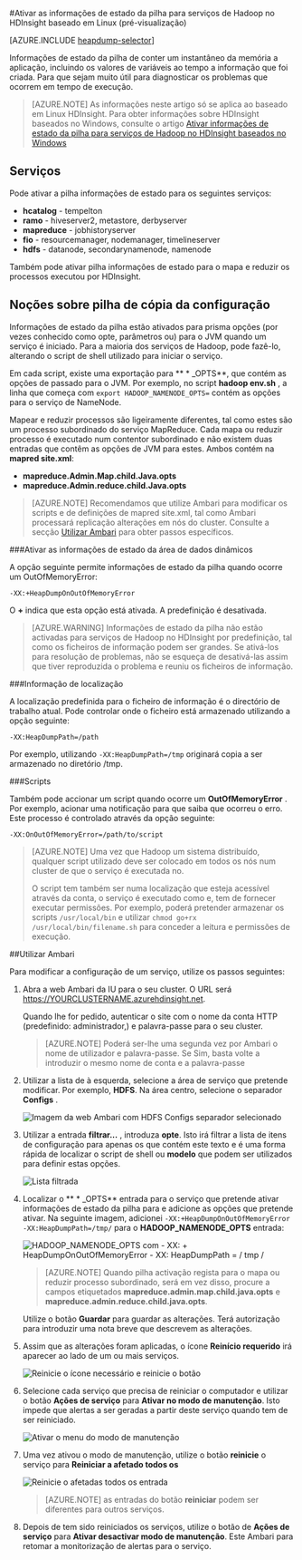 <properties
    pageTitle="Ativar as informações de estado da pilha para serviços de Hadoop no HDInsight | Microsoft Azure"
    description="Ative as informações de estado da pilha para serviços de Hadoop de baseado em Linux HDInsight clusters para depurar e análise."
    services="hdinsight"
    documentationCenter=""
    authors="Blackmist"
    manager="jhubbard"
    editor="cgronlun"
    tags="azure-portal"/>

<tags
    ms.service="hdinsight"
    ms.workload="big-data"
    ms.tgt_pltfrm="na"
    ms.devlang="na"
    ms.topic="article"
    ms.date="09/27/2016"
    ms.author="larryfr"/>


#<a name="enable-heap-dumps-for-hadoop-services-on-linux-based-hdinsight-preview"></a>Ativar as informações de estado da pilha para serviços de Hadoop no HDInsight baseado em Linux (pré-visualização)

[AZURE.INCLUDE [heapdump-selector](../../includes/hdinsight-selector-heap-dump.md)]

Informações de estado da pilha de conter um instantâneo da memória a aplicação, incluindo os valores de variáveis ao tempo a informação que foi criada. Para que sejam muito útil para diagnosticar os problemas que ocorrem em tempo de execução.

> [AZURE.NOTE] As informações neste artigo só se aplica ao baseado em Linux HDInsight. Para obter informações sobre HDInsight baseados no Windows, consulte o artigo [Ativar informações de estado da pilha para serviços de Hadoop no HDInsight baseados no Windows](hdinsight-hadoop-collect-debug-heap-dumps.md)

## <a name="whichServices"></a>Serviços

Pode ativar a pilha informações de estado para os seguintes serviços:

*  **hcatalog** - tempelton
*  **ramo** - hiveserver2, metastore, derbyserver
*  **mapreduce** - jobhistoryserver
*  **fio** - resourcemanager, nodemanager, timelineserver
*  **hdfs** - datanode, secondarynamenode, namenode

Também pode ativar pilha informações de estado para o mapa e reduzir os processos executou por HDInsight.

## <a name="configuration"></a>Noções sobre pilha de cópia da configuração

Informações de estado da pilha estão ativados para prisma opções (por vezes conhecido como opte, parâmetros ou) para o JVM quando um serviço é iniciado. Para a maioria dos serviços de Hadoop, pode fazê-lo, alterando o script de shell utilizado para iniciar o serviço.

Em cada script, existe uma exportação para ** \* \_OPTS**, que contém as opções de passado para o JVM. Por exemplo, no script **hadoop env.sh** , a linha que começa com `export HADOOP_NAMENODE_OPTS=` contém as opções para o serviço de NameNode.

Mapear e reduzir processos são ligeiramente diferentes, tal como estes são um processo subordinado do serviço MapReduce. Cada mapa ou reduzir processo é executado num contentor subordinado e não existem duas entradas que contêm as opções de JVM para estes. Ambos contém na **mapred site.xml**:

* **mapreduce.Admin.Map.child.Java.opts**
* **mapreduce.Admin.reduce.child.Java.opts**

> [AZURE.NOTE] Recomendamos que utilize Ambari para modificar os scripts e de definições de mapred site.xml, tal como Ambari processará replicação alterações em nós do cluster. Consulte a secção [Utilizar Ambari](#using-ambari) para obter passos específicos.

###<a name="enable-heap-dumps"></a>Ativar as informações de estado da área de dados dinâmicos

A opção seguinte permite informações de estado da pilha quando ocorre um OutOfMemoryError:

    -XX:+HeapDumpOnOutOfMemoryError

O **+** indica que esta opção está ativada. A predefinição é desativada.

> [AZURE.WARNING] Informações de estado da pilha não estão activadas para serviços de Hadoop no HDInsight por predefinição, tal como os ficheiros de informação podem ser grandes. Se ativá-los para resolução de problemas, não se esqueça de desativá-las assim que tiver reproduzida o problema e reuniu os ficheiros de informação.

###<a name="dump-location"></a>Informação de localização

A localização predefinida para o ficheiro de informação é o directório de trabalho atual. Pode controlar onde o ficheiro está armazenado utilizando a opção seguinte:

    -XX:HeapDumpPath=/path

Por exemplo, utilizando `-XX:HeapDumpPath=/tmp` originará copia a ser armazenado no diretório /tmp.

###<a name="scripts"></a>Scripts

Também pode accionar um script quando ocorre um **OutOfMemoryError** . Por exemplo, acionar uma notificação para que saiba que ocorreu o erro. Este processo é controlado através da opção seguinte:

    -XX:OnOutOfMemoryError=/path/to/script

> [AZURE.NOTE] Uma vez que Hadoop um sistema distribuído, qualquer script utilizado deve ser colocado em todos os nós num cluster de que o serviço é executada no.
>
> O script tem também ser numa localização que esteja acessível através da conta, o serviço é executado como e, tem de fornecer executar permissões. Por exemplo, poderá pretender armazenar os scripts `/usr/local/bin` e utilizar `chmod go+rx /usr/local/bin/filename.sh` para conceder a leitura e permissões de execução.

##<a name="using-ambari"></a>Utilizar Ambari

Para modificar a configuração de um serviço, utilize os passos seguintes:

1. Abra a web Ambari da IU para o seu cluster. O URL será https://YOURCLUSTERNAME.azurehdinsight.net.

    Quando lhe for pedido, autenticar o site com o nome da conta HTTP (predefinido: administrador,) e palavra-passe para o seu cluster.

    > [AZURE.NOTE] Poderá ser-lhe uma segunda vez por Ambari o nome de utilizador e palavra-passe. Se Sim, basta volte a introduzir o mesmo nome de conta e a palavra-passe

2. Utilizar a lista de à esquerda, selecione a área de serviço que pretende modificar. Por exemplo, **HDFS**. Na área centro, selecione o separador **Configs** .

    ![Imagem da web Ambari com HDFS Configs separador selecionado](./media/hdinsight-hadoop-heap-dump-linux/serviceconfig.png)

3. Utilizar a entrada **filtrar...** , introduza **opte**. Isto irá filtrar a lista de itens de configuração para apenas os que contém este texto e é uma forma rápida de localizar o script de shell ou **modelo** que podem ser utilizados para definir estas opções.

    ![Lista filtrada](./media/hdinsight-hadoop-heap-dump-linux/filter.png)

4. Localizar o ** \* \_OPTS** entrada para o serviço que pretende ativar informações de estado da pilha para e adicione as opções que pretende ativar. Na seguinte imagem, adicionei `-XX:+HeapDumpOnOutOfMemoryError -XX:HeapDumpPath=/tmp/` para o **HADOOP\_NAMENODE\_OPTS** entrada:

    ![HADOOP_NAMENODE_OPTS com - XX: + HeapDumpOnOutOfMemoryError - XX: HeapDumpPath = / tmp /](./media/hdinsight-hadoop-heap-dump-linux/opts.png)

    > [AZURE.NOTE] Quando pilha activação regista para o mapa ou reduzir processo subordinado, será em vez disso, procure a campos etiquetados **mapreduce.admin.map.child.java.opts** e **mapreduce.admin.reduce.child.java.opts**.

    Utilize o botão **Guardar** para guardar as alterações. Terá autorização para introduzir uma nota breve que descrevem as alterações.

5. Assim que as alterações foram aplicadas, o ícone **Reinício requerido** irá aparecer ao lado de um ou mais serviços.

    ![Reinicie o ícone necessário e reinicie o botão](./media/hdinsight-hadoop-heap-dump-linux/restartrequiredicon.png)

6. Selecione cada serviço que precisa de reiniciar o computador e utilizar o botão **Ações de serviço** para **Ativar no modo de manutenção**. Isto impede que alertas a ser geradas a partir deste serviço quando tem de ser reiniciado.

    ![Ativar o menu do modo de manutenção](./media/hdinsight-hadoop-heap-dump-linux/maintenancemode.png)

7. Uma vez ativou o modo de manutenção, utilize o botão **reinicie** o serviço para **Reiniciar a afetado todos os**

    ![Reinicie o afetadas todos os entrada](./media/hdinsight-hadoop-heap-dump-linux/restartbutton.png)

    > [AZURE.NOTE] as entradas do botão **reiniciar** podem ser diferentes para outros serviços.

8. Depois de tem sido reiniciados os serviços, utilize o botão de **Ações de serviço** para **Ativar desactivar modo de manutenção**. Este Ambari para retomar a monitorização de alertas para o serviço.
